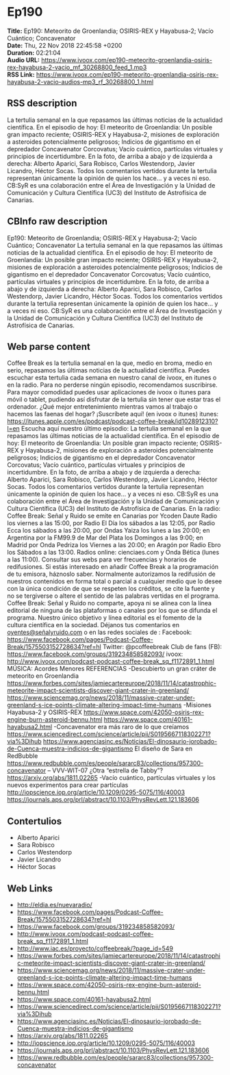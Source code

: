# Ep190  
**Title:** Ep190: Meteorito de Groenlandia; OSIRIS-REX y Hayabusa-2; Vacío Cuántico; Concavenator  
**Date:** Thu, 22 Nov 2018 22:45:58 +0200  
**Duration:** 02:21:04  
**Audio URL:** https://www.ivoox.com/ep190-meteorito-groenlandia-osiris-rex-hayabusa-2-vacio_mf_30268800_feed_1.mp3  
**RSS Link:** https://www.ivoox.com/ep190-meteorito-groenlandia-osiris-rex-hayabusa-2-vacio-audios-mp3_rf_30268800_1.html  

## RSS description
La tertulia semanal en la que repasamos las últimas noticias de la actualidad científica. En el episodio de hoy: El meteorito de Groenlandia: Un posible gran impacto reciente; OSIRIS-REX y Hayabusa-2, misiones de exploración a asteroides potencialmente peligrosos; Indicios de gigantismo en el depredador Concavenator Corcovatus; Vacío cuántico, partículas virtuales y principios de incertidumbre. En la foto, de arriba a abajo y de izquierda a derecha: Alberto Aparici, Sara Robisco, Carlos Westendorp, Javier Licandro, Héctor Socas. Todos los comentarios vertidos durante la tertulia representan únicamente la opinión de quien los hace… y a veces ni eso. CB:SyR es una colaboración entre el Área de Investigación y la Unidad de Comunicación y Cultura Científica (UC3) del Instituto de Astrofísica de Canarias.

## CBInfo raw description
Ep190: Meteorito de Groenlandia; OSIRIS-REX y Hayabusa-2; Vacío Cuántico; Concavenator
La tertulia semanal en la que repasamos las últimas noticias de la actualidad científica. En el episodio de hoy: El meteorito de Groenlandia: Un posible gran impacto reciente; OSIRIS-REX y Hayabusa-2, misiones de exploración a asteroides potencialmente peligrosos; Indicios de gigantismo en el depredador Concavenator Corcovatus; Vacío cuántico, partículas virtuales y principios de incertidumbre. En la foto, de arriba a abajo y de izquierda a derecha: Alberto Aparici, Sara Robisco, Carlos Westendorp, Javier Licandro, Héctor Socas. Todos los comentarios vertidos durante la tertulia representan únicamente la opinión de quien los hace… y a veces ni eso. CB:SyR es una colaboración entre el Área de Investigación y la Unidad de Comunicación y Cultura Científica (UC3) del Instituto de Astrofísica de Canarias.


## Web parse content
Coffee Break es la tertulia semanal en la que, medio en broma, medio en serio, repasamos las últimas noticias de la actualidad científica. Puedes escuchar esta tertulia cada semana en nuestro canal de ivoox, en itunes o en la radio. Para no perderse ningún episodio, recomendamos suscribirse. Para mayor comodidad puedes usar aplicaciones de ivoox o itunes para móvil o tablet, pudiendo así disfrutar de la tertulia sin tener que estar tras el ordenador. ¿Qué mejor entretenimiento mientras vamos al trabajo o hacemos las faenas del hogar? ¡Suscríbete aquí! (en ivoox o itunes) itunes: https://itunes.apple.com/es/podcast/podcast-coffee-break/id1028912310?l=en Escucha aquí nuestro último episodio: La tertulia semanal en la que repasamos las últimas noticias de la actualidad científica. En el episodio de hoy: El meteorito de Groenlandia: Un posible gran impacto reciente; OSIRIS-REX y Hayabusa-2, misiones de exploración a asteroides potencialmente peligrosos; Indicios de gigantismo en el depredador Concavenator Corcovatus; Vacío cuántico, partículas virtuales y principios de incertidumbre. En la foto, de arriba a abajo y de izquierda a derecha: Alberto Aparici, Sara Robisco, Carlos Westendorp, Javier Licandro, Héctor Socas. Todos los comentarios vertidos durante la tertulia representan únicamente la opinión de quien los hace… y a veces ni eso. CB:SyR es una colaboración entre el Área de Investigación y la Unidad de Comunicación y Cultura Científica (UC3) del Instituto de Astrofísica de Canarias. En la radio: Coffee Break: Señal y Ruido se emite en Canarias por Ycoden Daute Radio los viernes a las 15:00, por Radio El Día los sábados a las 12:05, por Radio Ecca los sábados a las 20:00, por Ondas Yaiza los lunes a las 20:00; en Argentina por la FM99.9 de Mar del Plata los Domingos a las 9:00; en Madrid por Onda Pedriza los Viernes a las 20:00; en Aragón por Radio Ebro los Sábados a las 13:00. Radios online: cienciaes.com y Onda Bética (lunes a las 11:00). Consultar sus webs para ver frecuencias y horarios de redifusiones. Si estás interesado en añadir Coffee Break a la programación de tu emisora, háznoslo saber. Normalmente autorizamos la redifusión de nuestros contenidos en forma total o parcial a cualquier medio que lo desee con la única condición de que se respeten los créditos, se cite la fuente y no se tergiverse o altere el sentido de las palabras vertidas en el programa. Coffee Break: Señal y Ruido no comparte, apoya ni se alinea con la línea editorial de ninguna de las plataformas o canales por los que se difunda el programa. Nuestro único objetivo y línea editorial es el fomento de la cultura científica en la sociedad. Déjanos tus comentarios en oyentes@señalyruido.com o en las redes sociales de : Facebook: https://www.facebook.com/pages/Podcast-Coffee-Break/1575503152728634?ref=hl Twitter: @pcoffeebreak Club de fans (FB): https://www.facebook.com/groups/319234858582093/ ivoox: http://www.ivoox.com/podcast-podcast-coffee-break_sq_f1172891_1.html MÚSICA: Acordes Menores REFERENCIAS -Descubierto un gran cráter de meteorito en Groenlandia https://www.forbes.com/sites/jamiecartereurope/2018/11/14/catastrophic-meteorite-impact-scientists-discover-giant-crater-in-greenland/ https://www.sciencemag.org/news/2018/11/massive-crater-under-greenland-s-ice-points-climate-altering-impact-time-humans -Misiones Hayabusa-2 y OSIRIS-REX https://www.space.com/42050-osiris-rex-engine-burn-asteroid-bennu.html https://www.space.com/40161-hayabusa2.html -Concavenator era más raro de lo que creíamos https://www.sciencedirect.com/science/article/pii/S0195667118302271?via%3Dihub https://www.agenciasinc.es/Noticias/El-dinosaurio-jorobado-de-Cuenca-muestra-indicios-de-gigantismo El diseño de Sara en RedBubble https://www.redbubble.com/es/people/sararc83/collections/957300-concavenator – VVV-WIT-07 ¿Otra “estrella de Tabby”? https://arxiv.org/abs/1811.02265 -Vacío cuántico, partículas virtuales y los nuevos experimentos para crear partículas http://iopscience.iop.org/article/10.1209/0295-5075/116/40003 https://journals.aps.org/prl/abstract/10.1103/PhysRevLett.121.183606

## Contertulios
- Alberto Aparici
- Sara Robisco
- Carlos Westendorp
- Javier Licandro
- Héctor Socas
## Web Links
- http://eldia.es/nuevaradio/
- https://www.facebook.com/pages/Podcast-Coffee-Break/1575503152728634?ref=hl
- https://www.facebook.com/groups/319234858582093/
- http://www.ivoox.com/podcast-podcast-coffee-break_sq_f1172891_1.html
- http://www.iac.es/proyecto/coffeebreak/?page_id=549
- https://www.forbes.com/sites/jamiecartereurope/2018/11/14/catastrophic-meteorite-impact-scientists-discover-giant-crater-in-greenland/
- https://www.sciencemag.org/news/2018/11/massive-crater-under-greenland-s-ice-points-climate-altering-impact-time-humans
- https://www.space.com/42050-osiris-rex-engine-burn-asteroid-bennu.html
- https://www.space.com/40161-hayabusa2.html
- https://www.sciencedirect.com/science/article/pii/S0195667118302271?via%3Dihub
- https://www.agenciasinc.es/Noticias/El-dinosaurio-jorobado-de-Cuenca-muestra-indicios-de-gigantismo
- https://arxiv.org/abs/1811.02265
- http://iopscience.iop.org/article/10.1209/0295-5075/116/40003
- https://journals.aps.org/prl/abstract/10.1103/PhysRevLett.121.183606
- https://www.redbubble.com/es/people/sararc83/collections/957300-concavenator